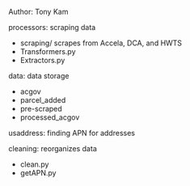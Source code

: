 Author: Tony Kam

processors: scraping data
- scraping/ scrapes from Accela, DCA, and HWTS
- Transformers.py
- Extractors.py

data: data storage
- acgov
- parcel_added
- pre-scraped
- processed_acgov

usaddress: finding APN for addresses

cleaning: reorganizes data
- clean.py
- getAPN.py


